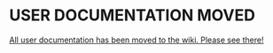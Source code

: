 USER DOCUMENTATION MOVED
====

[All user documentation has been moved to the wiki. Please see there!](https://github.com/jonatkins/ingress-intel-total-conversion/wiki/Userguide-\(Main-Vanilla-IITC\))
